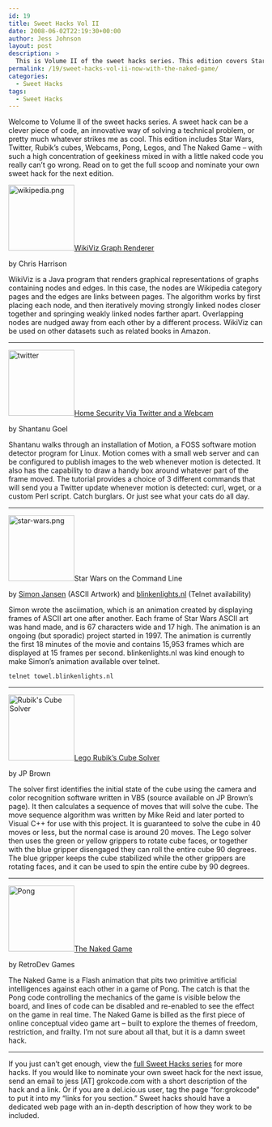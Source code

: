 ```yaml
---
id: 19
title: Sweet Hacks Vol II
date: 2008-06-02T22:19:30+00:00
author: Jess Johnson
layout: post
description: >
  This is Volume II of the sweet hacks series. This edition covers Star Wars, Twitter, Rubik's cubes, Webcams, Pong, Legos, and more.
permalink: /19/sweet-hacks-vol-ii-now-with-the-naked-game/
categories:
  - Sweet Hacks
tags:
  - Sweet Hacks
---
```

Welcome to Volume II of the sweet hacks series. A sweet hack can be a clever piece of code, an innovative way of solving a technical problem, or pretty much whatever strikes me as cool. This edition includes Star Wars, Twitter, Rubik&#8217;s cubes, Webcams, Pong, Legos, and The Naked Game &#8211; with such a high concentration of geekiness mixed in with a little naked code you really can&#8217;t go wrong. Read on to get the full scoop and nominate your own sweet hack for the next edition.<!--more-->

<img src="{{ site.baseimgurl }}2008/05/wikipedia.png" alt="wikipedia.png" width="130" height="130" class="alignleft" /><span class="h2"><a href="http://www.chrisharrison.net/projects/wikiviz/index.html">WikiViz Graph Renderer</a></span>

by Chris Harrison

WikiViz is a Java program that renders graphical representations of graphs containing nodes and edges. In this case, the nodes are Wikipedia category pages and the edges are links between pages. The algorithm works by first placing each node, and then iteratively moving strongly linked nodes closer together and springing weakly linked nodes farther apart. Overlapping nodes are nudged away from each other by a different process. WikiViz can be used on other datasets such as related books in Amazon.

* * *

<img src="{{ site.baseimgurl }}2008/06/twitter2.png" alt="twitter" width="130" height="130" class="alignleft" /><span class="h2"><a href="http://tech.shantanugoel.com/2008/05/14/keep-tab-on-home-security-with-a-webcam-and-twitter.html" title="Home security via twitter and a webcam">Home Security Via Twitter and a Webcam</a></span>

by Shantanu Goel

Shantanu walks through an installation of Motion, a FOSS software motion detector program for Linux. Motion comes with a small web server and can be configured to publish images to the web whenever motion is detected. It also has the capability to draw a handy box around whatever part of the frame moved. The tutorial provides a choice of 3 different commands that will send you a Twitter update whenever motion is detected: curl, wget, or a custom Perl script. Catch burglars. Or just see what your cats do all day.

* * *

<img src="{{ site.baseimgurl }}2008/05/star-wars.png" alt="star-wars.png" width="130" height="130" class="alignleft" /><span class="h2">Star Wars on the Command Line</span>

by [Simon Jansen](http://www.asciimation.co.nz/) (ASCII Artwork) and [blinkenlights.nl](http://www.blinkenlights.nl/services.html) (Telnet availability)

Simon wrote the asciimation, which is an animation created by displaying frames of ASCII art one after another. Each frame of Star Wars ASCII art was hand made, and is 67 characters wide and 17 high. The animation is an ongoing (but sporadic) project started in 1997. The animation is currently the first 18 minutes of the movie and contains 15,953 frames which are displayed at 15 frames per second. blinkenlights.nl was kind enough to make Simon&#8217;s animation available over telnet.

<pre><code class="language-bash">telnet towel.blinkenlights.nl</code></pre>

* * *

<img src="{{ site.baseimgurl }}2008/05/cube.png" alt="Rubik's Cube Solver" width="130" height="130" class="alignleft" /><span class="h2"><a href="http://jpbrown.i8.com/cubesolver.html">Lego Rubik&#8217;s Cube Solver</a></span>

by JP Brown

The solver first identifies the initial state of the cube using the camera and color recognition software written in VB5 (source available on JP Brown&#8217;s page). It then calculates a sequence of moves that will solve the cube. The move sequence algorithm was written by Mike Reid and later ported to Visual C++ for use with this project. It is guaranteed to solve the cube in 40 moves or less, but the normal case is around 20 moves. The Lego solver then uses the green or yellow grippers to rotate cube faces, or together with the blue gripper disengaged they can roll the entire cube 90 degrees. The blue gripper keeps the cube stabilized while the other grippers are rotating faces, and it can be used to spin the entire cube by 90 degrees.

* * *

<img src="{{ site.baseimgurl }}2008/05/pong.png" alt="Pong" width="130" height="130" class="alignleft" /><span class="h2"><a href="http://www.retrodev.co.uk/MiscGames/NakedGame/TheNakedGame.html">The Naked Game</a></span>

by RetroDev Games

The Naked Game is a Flash animation that pits two primitive artificial intelligences against each other in a game of Pong. The catch is that the Pong code controlling the mechanics of the game is visible below the board, and lines of code can be disabled and re-enabled to see the effect on the game in real time. The Naked Game is billed as the first piece of online conceptual video game art &#8211; built to explore the themes of freedom, restriction, and frailty. I&#8217;m not sure about all that, but it is a damn sweet hack.

* * *

If you just can&#8217;t get enough, view the [full Sweet Hacks series](http://grokcode.com/category/archives/sweet-hacks/) for more hacks. If you would like to nominate your own sweet hack for the next issue, send an email to jess [AT] grokcode.com with a short description of the hack and a link. Or if you are a del.icio.us user, tag the page “for:grokcode” to put it into my “links for you section.” Sweet hacks should have a dedicated web page with an in-depth description of how they work to be included.
